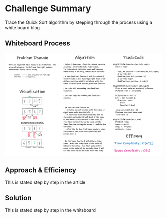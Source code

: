 # Challenge Summary

<!-- Description of the challenge -->

Trace the Quick Sort algorithm by stepping through the process using a white board blog

## Whiteboard Process

<!-- Embedded whiteboard image -->

![whiteboard](./lib/src/main/resources/quickSortWB.png)

## Approach & Efficiency

<!-- What approach did you take? Why? What is the Big O space/time for this approach? -->

This is stated step by step in the article

## Solution

<!-- Show how to run your code, and examples of it in action -->

This is stated step by step in the whiteboard
